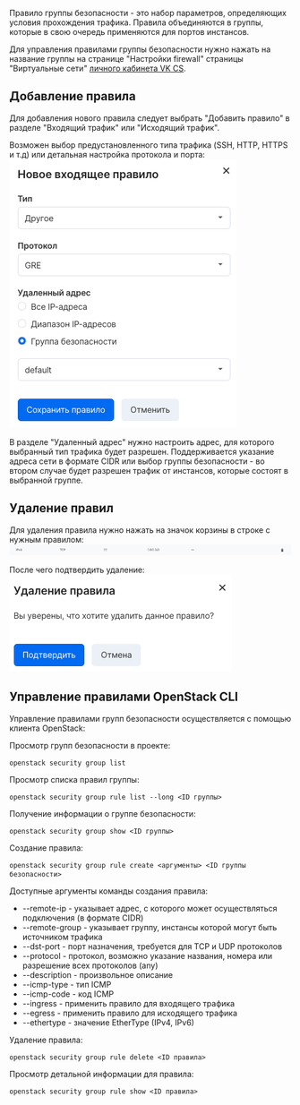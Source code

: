 Правило группы безопасности - это набор параметров, определяющих условия прохождения трафика. Правила объединяются в группы, которые в свою очередь применяются для портов инстансов.

Для управления правилами группы безопасности нужно нажать на название группы на странице "Настройки firewall" страницы "Виртуальные сети" [личного кабинета VK CS](https://mcs.mail.ru/app/services/infra/firewall/).

Добавление правила
------------------

Для добавления нового правила следует выбрать "Добавить правило" в разделе "Входящий трафик" или "Исходящий трафик".

Возможен выбор предустановленного типа трафика (SSH, HTTP, HTTPS и т.д) или детальная настройка протокола и порта:![](./assets/1597687740850-snimok-ekrana-2020-08-17-v-21.07.48.png)

В разделе "Удаленный адрес" нужно настроить адрес, для которого выбранный тип трафика будет разрешен. Поддерживается указание адреса сети в формате CIDR или выбор группы безопасности - во втором случае будет разрешен трафик от инстансов, которые состоят в выбранной группе.

Удаление правил
---------------

Для удаления правила нужно нажать на значок корзины в строке с нужным правилом:![](./assets/1597688090790-snimok-ekrana-2020-08-17-v-21.14.41.png)

После чего подтвердить удаление:![](./assets/1597688139474-snimok-ekrana-2020-08-17-v-21.15.23.png)

Управление правилами OpenStack CLI
----------------------------------

Управление правилами групп безопасности осуществляется с помощью клиента OpenStack:

Просмотр групп безопасности в проекте:

```
openstack security group list
```

Просмотр списка правил группы:

```
openstack security group rule list --long <ID группы>
```

Получение информации о группе безопасности:

```
openstack security group show <ID группы>
```

Создание правила:

```
openstack security group rule create <аргументы> <ID группы безопасности>
```

Доступные аргументы команды создания правила:

*   \--remote-ip - указывает адрес, с которого может осуществляться подключения (в формате CIDR)
*   \--remote-group - указывает группу, инстансы которой могут быть источником трафика
*   \--dst-port - порт назначения, требуется для TCP и UDP протоколов
*   \--protocol - протокол, возможно указание названия, номера или разрешение всех протоколов (any)
*   \--description - произвольное описание
*   \--icmp-type - тип ICMP
*   \--icmp-code - код ICMP
*   \--ingress - применить правило для входящего трафика
*   \--egress - применить правило для исходящего трафика
*   \--ethertype - значение EtherType (IPv4, IPv6)

Удаление правила:

```
openstack security group rule delete <ID правила>
```

Просмотр детальной информации для правила:

```
openstack security group rule show <ID правила>
```